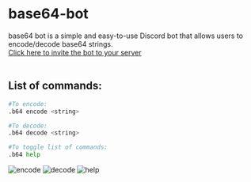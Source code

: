 # base64-bot
base64 bot is a simple and easy-to-use Discord bot that allows users to encode/decode base64 strings.<br/>
[Click here to invite the bot to your server](https://discord.com/api/oauth2/authorize?client_id=894614939505938443&permissions=534723951680&scope=bot)<br/> <br/>
## List of commands: <br/>
```Python
#To encode:
.b64 encode <string>

#To decode:
.b64 decode <string>

#To toggle list of commands:
.b64 help
```
![encode](https://i.imgur.com/8UKIoZ7.png)
![decode](https://i.imgur.com/x5zswF9.png)
![help](https://i.imgur.com/kkPtoz5.png)
